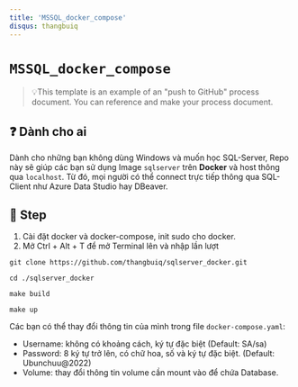 ```yaml
---
title: 'MSSQL_docker_compose'
disqus: thangbuiq
---
```

# `MSSQL_docker_compose`

> :bulb:This template is an example of an "push to GitHub" process document. You can reference and make your process document.

## :question: Dành cho ai
Dành cho những bạn không dùng Windows và muốn học SQL-Server, Repo này sẽ giúp các bạn sử dụng Image `sqlserver` trên **Docker** và host thông qua `localhost`. Từ đó, mọi người có thể connect trực tiếp thông qua SQL-Client như Azure Data Studio hay DBeaver.

## :feet: Step


1. Cài đặt docker và docker-compose, init sudo cho docker.
2. Mở Ctrl + Alt + T để mở Terminal lên và nhập lần lượt

```
git clone https://github.com/thangbuiq/sqlserver_docker.git
```
```
cd ./sqlserver_docker
```
```
make build
```
```
make up
```
Các bạn có thể thay đổi thông tin của mình trong file `docker-compose.yaml`:
- Username: không có khoảng cách, ký tự đặc biệt (Default: SA/sa)
- Password: 8 ký tự trở lên, có chữ hoa, số và ký tự đặc biệt. (Default: Ubunchuu@2022)
- Volume: thay đổi thông tin volume cần mount vào để chứa Database.
